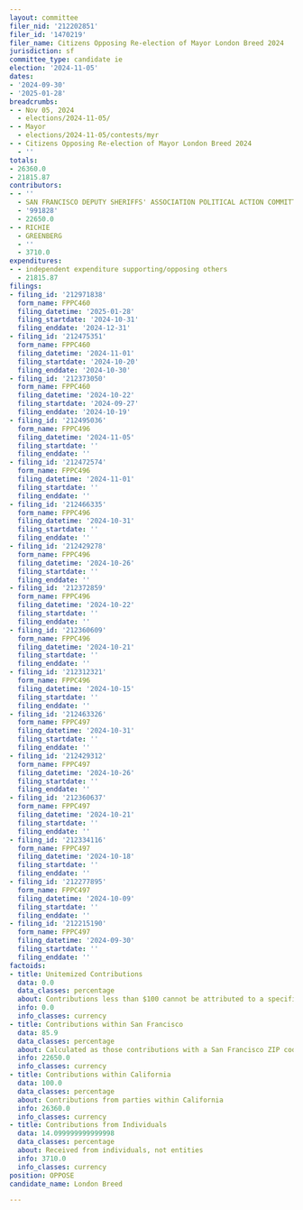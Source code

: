 ```yaml
---
layout: committee
filer_nid: '212202851'
filer_id: '1470219'
filer_name: Citizens Opposing Re-election of Mayor London Breed 2024
jurisdiction: sf
committee_type: candidate ie
election: '2024-11-05'
dates:
- '2024-09-30'
- '2025-01-28'
breadcrumbs:
- - Nov 05, 2024
  - elections/2024-11-05/
- - Mayor
  - elections/2024-11-05/contests/myr
- - Citizens Opposing Re-election of Mayor London Breed 2024
  - ''
totals:
- 26360.0
- 21815.87
contributors:
- - ''
  - SAN FRANCISCO DEPUTY SHERIFFS' ASSOCIATION POLITICAL ACTION COMMITTEE
  - '991828'
  - 22650.0
- - RICHIE
  - GREENBERG
  - ''
  - 3710.0
expenditures:
- - independent expenditure supporting/opposing others
  - 21815.87
filings:
- filing_id: '212971838'
  form_name: FPPC460
  filing_datetime: '2025-01-28'
  filing_startdate: '2024-10-31'
  filing_enddate: '2024-12-31'
- filing_id: '212475351'
  form_name: FPPC460
  filing_datetime: '2024-11-01'
  filing_startdate: '2024-10-20'
  filing_enddate: '2024-10-30'
- filing_id: '212373050'
  form_name: FPPC460
  filing_datetime: '2024-10-22'
  filing_startdate: '2024-09-27'
  filing_enddate: '2024-10-19'
- filing_id: '212495036'
  form_name: FPPC496
  filing_datetime: '2024-11-05'
  filing_startdate: ''
  filing_enddate: ''
- filing_id: '212472574'
  form_name: FPPC496
  filing_datetime: '2024-11-01'
  filing_startdate: ''
  filing_enddate: ''
- filing_id: '212466335'
  form_name: FPPC496
  filing_datetime: '2024-10-31'
  filing_startdate: ''
  filing_enddate: ''
- filing_id: '212429278'
  form_name: FPPC496
  filing_datetime: '2024-10-26'
  filing_startdate: ''
  filing_enddate: ''
- filing_id: '212372859'
  form_name: FPPC496
  filing_datetime: '2024-10-22'
  filing_startdate: ''
  filing_enddate: ''
- filing_id: '212360609'
  form_name: FPPC496
  filing_datetime: '2024-10-21'
  filing_startdate: ''
  filing_enddate: ''
- filing_id: '212312321'
  form_name: FPPC496
  filing_datetime: '2024-10-15'
  filing_startdate: ''
  filing_enddate: ''
- filing_id: '212463326'
  form_name: FPPC497
  filing_datetime: '2024-10-31'
  filing_startdate: ''
  filing_enddate: ''
- filing_id: '212429312'
  form_name: FPPC497
  filing_datetime: '2024-10-26'
  filing_startdate: ''
  filing_enddate: ''
- filing_id: '212360637'
  form_name: FPPC497
  filing_datetime: '2024-10-21'
  filing_startdate: ''
  filing_enddate: ''
- filing_id: '212334116'
  form_name: FPPC497
  filing_datetime: '2024-10-18'
  filing_startdate: ''
  filing_enddate: ''
- filing_id: '212277895'
  form_name: FPPC497
  filing_datetime: '2024-10-09'
  filing_startdate: ''
  filing_enddate: ''
- filing_id: '212215190'
  form_name: FPPC497
  filing_datetime: '2024-09-30'
  filing_startdate: ''
  filing_enddate: ''
factoids:
- title: Unitemized Contributions
  data: 0.0
  data_classes: percentage
  about: Contributions less than $100 cannot be attributed to a specific individual
  info: 0.0
  info_classes: currency
- title: Contributions within San Francisco
  data: 85.9
  data_classes: percentage
  about: Calculated as those contributions with a San Francisco ZIP code
  info: 22650.0
  info_classes: currency
- title: Contributions within California
  data: 100.0
  data_classes: percentage
  about: Contributions from parties within California
  info: 26360.0
  info_classes: currency
- title: Contributions from Individuals
  data: 14.099999999999998
  data_classes: percentage
  about: Received from individuals, not entities
  info: 3710.0
  info_classes: currency
position: OPPOSE
candidate_name: London Breed

---
```


